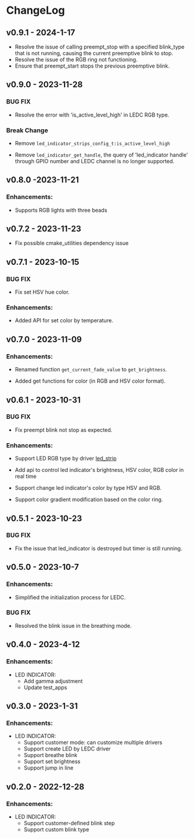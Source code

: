 
# ChangeLog

## v0.9.1 - 2024-1-17

* Resolve the issue of calling preempt_stop with a specified blink_type that is not running, causing the current preemptive blink to stop.
* Resolve the issue of the RGB ring not functioning.
* Ensure that preempt_start stops the previous preemptive blink.

## v0.9.0 - 2023-11-28

### BUG FIX

* Resolve the error with 'is_active_level_high' in LEDC RGB type.

### Break Change

* Remove `led_indicator_strips_config_t:is_active_level_high`

* Remove `led_indicator_get_handle`, the query of 'led_indicator handle' through GPIO number and LEDC channel is no longer supported.

## v0.8.0 -2023-11-21

### Enhancements:

* Supports RGB lights with three beads

## v0.7.2 - 2023-11-23

* Fix possible cmake_utilities dependency issue

## v0.7.1 - 2023-10-15

### BUG FIX

* Fix set HSV hue color.

### Enhancements:

* Added API for set color by temperature.

## v0.7.0 - 2023-11-09

### Enhancements:

* Renamed function `get_current_fade_value` to `get_brightness`.

* Added get functions for color (in RGB and HSV color format).

## v0.6.1 - 2023-10-31

### BUG FIX

* Fix preempt blink not stop as expected.

### Enhancements:

* Support LED RGB type by driver [led_strip](https://components.espressif.com/components/espressif/led_strip)

* Add api to control led indicator's brightness, HSV color, RGB color in real time

* Support change led indicator's color by type HSV and RGB.

* Support color gradient modification based on the color ring.

## v0.5.1 - 2023-10-23

### BUG FIX

* Fix the issue that led_indicator is destroyed but timer is still running.

## v0.5.0 - 2023-10-7

### Enhancements:

* Simplified the initialization process for LEDC.

### BUG FIX

* Resolved the blink issue in the breathing mode.

## v0.4.0 - 2023-4-12

### Enhancements:

* LED INDICATOR:
  * Add gamma adjustment
  * Update test_apps

## v0.3.0 - 2023-1-31

### Enhancements:

* LED INDICATOR:
  * Support customer mode: can customize multiple drivers
  * Support create LED by LEDC driver
  * Support breathe blink
  * Support set brightness
  * Support jump in line

## v0.2.0 - 2022-12-28

### Enhancements:

* LED INDICATOR:
  * Support customer-defined blink step
  * Support custom blink type